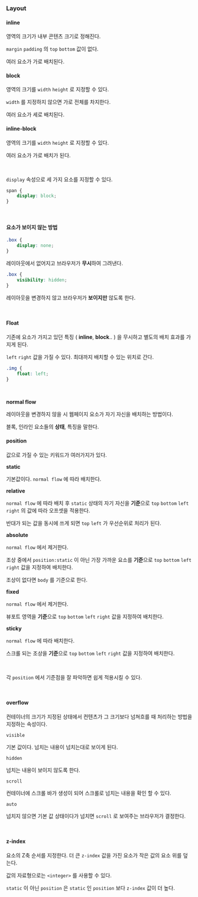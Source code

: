 ### Layout

#### inline

영역의 크기가 내부 콘텐츠 크기로 정해진다.

`margin` `padding` 의 `top` `bottom` 값이 없다.

여러 요소가 가로 배치된다.

#### block

영역의 크기를 `width` `height` 로 지정할 수 있다.

`width` 를 지정하지 않으면 가로 전체를 차지한다.

여러 요소가 세로 배치된다.

#### inline-block

영역의 크기를 `width` `height` 로 지정할 수 있다. 

여러 요소가 가로 배치가 된다.

<br>

`display` 속성으로 세 가지 요소를 지정할 수 있다.

```css
span {
	display: block;
}
```

<br>

#### 요소가 보이지 않는 방법

```css
.box {
    display: none;
}
```

레이아웃에서 없어지고 브라우저가 **무시**하여 그려낸다.

```css
.box {
    visibility: hidden;
}
```

레이아웃을 변경하지 않고 브라우저가 **보이지만** 않도록 한다.

<br>

#### Float

기존에 요소가 가지고 있던 특징 ( **inline**, **block**.. ) 을 무시하고 별도의 배치 효과를 가지게 된다.

`left` `right` 값을 가질 수 있다. 최대까지 배치할 수 있는 위치로 간다.

```css
.img {
    float: left;
}
```

<br>

**normal flow**

레이아웃을 변경하지 않을 시 웹페이지 요소가 자기 자신을 배치하는 방법이다.

블록, 인라인 요소들의 **상태**, 특징을 말한다.

#### position

값으로 가질 수 있는 키워드가 여러가지가 있다.

**static**

기본값이다. `normal flow` 에 따라 배치한다.

**relative**

`normal flow` 에 따라 배치 후 `static` 상태의 자기 자신을 **기준**으로 `top` `bottom` `left` `right` 의 값에 따라 오프셋을 적용한다.

반대가 되는 값을 동시에 쓰게 되면 `top` `left` 가 우선순위로 처리가 된다.

**absolute**

`normal flow` 에서 제거한다.

조상 중에서 `position:static` 이 아닌 가장 가까운 요소를 **기준**으로 `top` `bottom` `left` `right` 값을 지정하여 배치한다.

조상이 없다면 `body` 를 기준으로 한다.

**fixed**

`normal flow` 에서 제거한다.

뷰포트 영역을 **기준**으로 `top` `bottom` `left` `right` 값을 지정하여 배치한다.

**sticky**

`normal flow` 에 따라 배치한다.

스크롤 되는 조상을 **기준**으로 `top` `bottom` `left` `right` 값을 지정하여 배치한다.

<br>

각 `position` 에서 기준점을 잘 파악하면 쉽게 적용시킬 수 있다.

<br>

#### overflow

컨테이너의 크기가 지정된 상태에서 컨텐츠가 그 크기보다 넘쳐흐를 때 처리하는 방법을 지정하는 속성이다.

`visible`

기본 값이다. 넘치는 내용이 넘치는대로 보이게 된다.

`hidden`

넘치는 내용이 보이지 않도록 한다.

`scroll`

컨테이너에 스크롤 바가 생성이 되어 스크롤로 넘치는 내용을 확인 할 수 있다.

`auto`

넘치지 않으면 기본 값 상태이다가 넘치면 `scroll` 로 보여주는 브라우저가 결정한다.

<br>

#### z-index

요소의 Z축 순서를 지정한다. 더 큰 `z-index` 값을 가진 요소가 작은 값의 요소 위를 덮는다.

값의 자료형으로는 `<integer>` 를 사용할 수 있다.

`static` 이 아닌 `position` 은 `static` 인 `position` 보다 `z-index` 값이 더 높다.